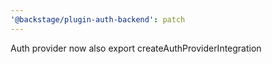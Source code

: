 ```yaml
---
'@backstage/plugin-auth-backend': patch
---
```


Auth provider now also export createAuthProviderIntegration
